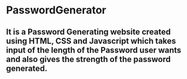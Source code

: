 # PasswordGenerator
## It is a Password Generating website created using HTML, CSS and Javascript which takes input of the length of the Password user wants and also gives the strength of the password generated.
